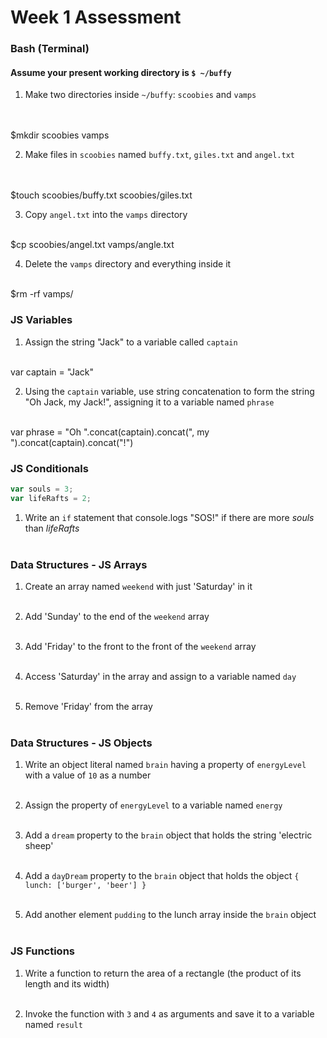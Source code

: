 # Week 1 Assessment

### Bash (Terminal)

#### Assume your present working directory is `$ ~/buffy`

1. Make two directories inside `~/buffy`: `scoobies` and `vamps`
<br><br><br>

$mkdir scoobies vamps

2. Make files in `scoobies` named `buffy.txt`, `giles.txt` and `angel.txt`
<br><br><br>

$touch scoobies/buffy.txt scoobies/giles.txt

3. Copy `angel.txt` into the `vamps` directory
<br><br>

$cp scoobies/angel.txt vamps/angle.txt

4. Delete the `vamps` directory and everything inside it
<br><br>

$rm -rf vamps/

### JS Variables

1. Assign the string "Jack" to a variable called `captain`
<br><br>

var captain = "Jack"

2. Using the `captain` variable, use string concatenation to form the string "Oh Jack, my Jack!", assigning it to a variable named `phrase`
<br><br>

var phrase = "Oh ".concat(captain).concat(", my ").concat(captain).concat("!")

### JS Conditionals
```js
var souls = 3;
var lifeRafts = 2;
```

1. Write an `if` statement that console.logs "SOS!" if there are more _souls_ than _lifeRafts_
<br><br>


### Data Structures - JS Arrays

1. Create an array named `weekend` with just 'Saturday' in it
<br><br>

2. Add 'Sunday' to the end of the `weekend` array
<br><br>

3. Add 'Friday' to the front to the front of the `weekend` array
<br><br>

4. Access 'Saturday' in the array and assign to a variable named `day`
<br><br>

5. Remove 'Friday' from the array
<br><br>

### Data Structures - JS Objects

1. Write an object literal named `brain` having a property of `energyLevel` with a value of `10` as a number
<br><br>

2. Assign the property of `energyLevel` to a variable named `energy`
<br><br>

3. Add a `dream` property to the `brain` object that holds the string  'electric sheep'
<br><br>

4. Add a `dayDream` property to the `brain` object that holds the object `{ lunch: ['burger', 'beer'] }`
<br><br>

5. Add another element `pudding` to the lunch array inside the `brain` object
<br><br>

### JS Functions

1. Write a function to return the area of a rectangle (the product of its length and its width)
<br><br>

2. Invoke the function with `3` and `4` as arguments and save it to a variable named `result`
<br><br>
